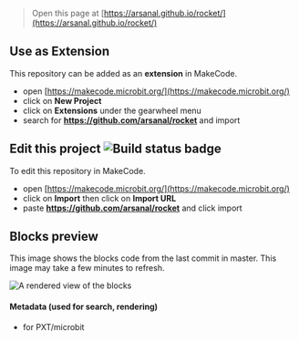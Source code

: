 
> Open this page at [https://arsanal.github.io/rocket/](https://arsanal.github.io/rocket/)

## Use as Extension

This repository can be added as an **extension** in MakeCode.

* open [https://makecode.microbit.org/](https://makecode.microbit.org/)
* click on **New Project**
* click on **Extensions** under the gearwheel menu
* search for **https://github.com/arsanal/rocket** and import

## Edit this project ![Build status badge](https://github.com/arsanal/rocket/workflows/MakeCode/badge.svg)

To edit this repository in MakeCode.

* open [https://makecode.microbit.org/](https://makecode.microbit.org/)
* click on **Import** then click on **Import URL**
* paste **https://github.com/arsanal/rocket** and click import

## Blocks preview

This image shows the blocks code from the last commit in master.
This image may take a few minutes to refresh.

![A rendered view of the blocks](https://github.com/arsanal/rocket/raw/master/.github/makecode/blocks.png)

#### Metadata (used for search, rendering)

* for PXT/microbit
<script src="https://makecode.com/gh-pages-embed.js"></script><script>makeCodeRender("{{ site.makecode.home_url }}", "{{ site.github.owner_name }}/{{ site.github.repository_name }}");</script>
